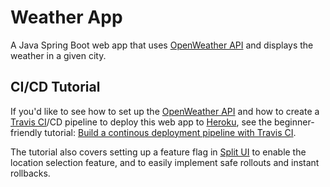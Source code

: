 # Weather App

A Java Spring Boot web app that uses [OpenWeather API](https://openweathermap.org/api) and displays the weather in a given city.

## CI/CD Tutorial

If you'd like to see how to set up the [OpenWeather API](https://openweathermap.org/api) and how to create a [Travis CI](https://www.travis-ci.com/)/CD pipeline to deploy this web app to [Heroku](https://www.heroku.com/), see the beginner-friendly tutorial: [Build a continous deployment pipeline with Travis CI](https://www.split.io/blog/java-continuous-deployment-tutorial/).

The tutorial also covers setting up a feature flag in [Split UI](https://app.split.io) to enable the location selection feature, and to easily implement safe rollouts and instant rollbacks.
